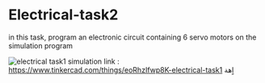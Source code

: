 # Electrical-task2
in this task, program an electronic circuit containing 6 servo motors on the simulation program

![electrical task1](https://github.com/EngGhadah/Electrical-task2/assets/173523352/dcf1502a-d05a-474e-a9c4-e36411ece0ea)
simulation link : https://www.tinkercad.com/things/eoRhzIfwp8K-electrical-task1 
اٍهة
